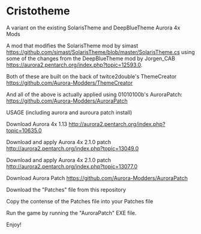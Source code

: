 # Cristotheme
A variant on the existing SolarisTheme and DeepBlueTheme Aurora 4x Mods

A mod that modifies the SolarisTheme mod by simast https://github.com/simast/SolarisTheme/blob/master/SolarisTheme.cs using some of the changes from the DeepBlueTheme mod by Jorgen_CAB https://aurora2.pentarch.org/index.php?topic=12593.0.

Both of these are built on the back of twitce2double's ThemeCreator https://github.com/Aurora-Modders/ThemeCreator

And all of the above is actually applied using 01010100b's AuroraPatch: https://github.com/Aurora-Modders/AuroraPatch






USAGE (including aurora and auroura patch install) 

Download Aurora 4x 1.13 http://aurora2.pentarch.org/index.php?topic=10635.0

Download and apply Aurora 4x 2.1.0 patch http://aurora2.pentarch.org/index.php?topic=13049.0

Download and apply Aurora 4x 2.1.0 patch http://aurora2.pentarch.org/index.php?topic=13077.0

Download Aurora Patch https://github.com/Aurora-Modders/AuroraPatch

Download the "Patches" file from this repository

Copy the contense of the Patches file into your Patches file

Run the game by running the "AuroraPatch" EXE file.

Enjoy! 
